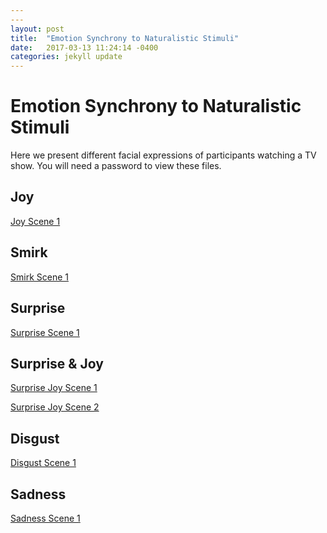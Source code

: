 ```yaml
---
---
layout: post
title:  "Emotion Synchrony to Naturalistic Stimuli"
date:   2017-03-13 11:24:14 -0400
categories: jekyll update
---
```


# Emotion Synchrony to Naturalistic Stimuli

Here we present different facial expressions of participants watching a TV show. You will need a password to view these files. 

## Joy

[Joy Scene 1]()

## Smirk 

[Smirk Scene 1]()

## Surprise

[Surprise Scene 1]()

## Surprise & Joy 

[Surprise Joy Scene 1]()

[Surprise Joy Scene 2]()

## Disgust

[Disgust Scene 1]()

## Sadness 

[Sadness Scene 1]()

